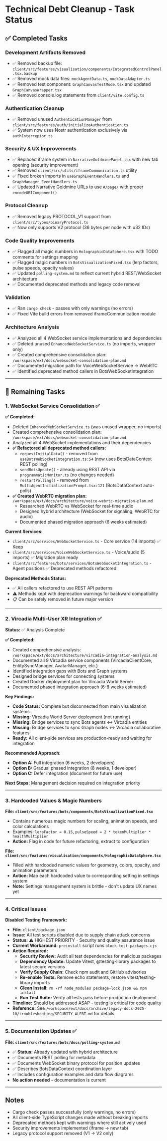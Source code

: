 # Technical Debt Cleanup - Task Status

## ✅ Completed Tasks

### Development Artifacts Removed
- ✅ Removed backup file: `client/src/features/visualisation/components/IntegratedControlPanel.tsx.backup`
- ✅ Removed mock data files: `mockAgentData.ts`, `mockDataAdapter.ts`
- ✅ Removed test component: `GraphCanvasTestMode.tsx` and updated `GraphCanvasWrapper.tsx`
- ✅ Removed console.log statements from `client/vite.config.ts`

### Authentication Cleanup
- ✅ Removed unused `AuthenticationManager` from `client/src/features/auth/initializeAuthentication.ts`
- ✅ System now uses Nostr authentication exclusively via `authInterceptor.ts`

### Security & UX Improvements
- ✅ Replaced iframe system in `NarrativeGoldminePanel.tsx` with new tab opening (security improvement)
- ✅ Removed `client/src/utils/iframeCommunication.ts` utility
- ✅ Fixed broken imports in `useGraphEventHandlers.ts` and `GraphManager_EventHandlers.ts`
- ✅ Updated Narrative Goldmine URLs to use `#/page/` with proper `encodeURIComponent()`

### Protocol Cleanup
- ✅ Removed legacy PROTOCOL_V1 support from `client/src/types/binaryProtocol.ts`
- ✅ Now only supports V2 protocol (36 bytes per node with u32 IDs)

### Code Quality Improvements
- ✅ Flagged all magic numbers in `HolographicDataSphere.tsx` with TODO comments for settings mapping
- ✅ Flagged magic numbers in `BotsVisualizationFixed.tsx` (lerp factors, pulse speeds, opacity values)
- ✅ Updated `polling-system.md` to reflect current hybrid REST/WebSocket architecture
- ✅ Documented deprecated methods and legacy code removal

### Validation
- ✅ Ran `cargo check` - passes with only warnings (no errors)
- ✅ Fixed Vite build errors from removed iframeCommunication module

### Architecture Analysis
- ✅ Analyzed all 4 WebSocket service implementations and dependencies
- ✅ Deleted unused `EnhancedWebSocketService.ts` (no imports, wrapper only)
- ✅ Created comprehensive consolidation plan: `/workspace/ext/docs/websocket-consolidation-plan.md`
- ✅ Documented migration path for VoiceWebSocketService → WebRTC
- ✅ Identified deprecated method callers in BotsWebSocketIntegration

---

## 🔄 Remaining Tasks

### 1. WebSocket Service Consolidation ✅

**✅ Completed:**
- Deleted `EnhancedWebSocketService.ts` (was unused wrapper, no imports)
- Created comprehensive consolidation plan: `/workspace/ext/docs/websocket-consolidation-plan.md`
- Analyzed all 4 WebSocket implementations and their dependencies
- **✅ Refactored all deprecated method callers:**
  - `requestInitialData()` - removed from `useBotsWebSocketIntegration.ts:54` (now uses BotsDataContext REST polling)
  - `sendBotsUpdate()` - already using REST API via `programmaticMonitor.ts` (no changes needed)
  - `restartPolling()` - removed from `MultiAgentInitializationPrompt.tsx:121` (BotsDataContext auto-polls)
- **✅ Created WebRTC migration plan:** `/workspace/ext/docs/architecture/voice-webrtc-migration-plan.md`
  - Researched WebRTC vs WebSocket for real-time audio
  - Designed hybrid architecture (WebSocket for signaling, WebRTC for audio)
  - Documented phased migration approach (6 weeks estimated)

**Current Services:**
- `client/src/services/WebSocketService.ts` - Core service (14 imports) ✅ Keep
- `client/src/services/VoiceWebSocketService.ts` - Voice/audio (5 imports) ✅ Migration plan ready
- `client/src/features/bots/services/BotsWebSocketIntegration.ts` - Agent positions ✅ Deprecated methods refactored

**Deprecated Methods Status:**
- ✅ All callers refactored to use REST API patterns
- ⚠️ Methods kept with deprecation warnings for backward compatibility
- 📋 Can be safely removed in future major version

---

### 2. Vircadia Multi-User XR Integration ✅

**Status:** ✅ Analysis Complete

**✅ Completed:**
- Created comprehensive analysis: `/workspace/ext/docs/architecture/vircadia-integration-analysis.md`
- Documented all 9 Vircadia service components (VircadiaClientCore, EntitySyncManager, AvatarManager, etc.)
- Identified integration gaps with Bots and Graph systems
- Designed bridge services for connecting systems
- Created Docker deployment plan for Vircadia World Server
- Documented phased integration approach (6-8 weeks estimated)

**Key Findings:**
- **Code Status:** Complete but disconnected from main visualization systems
- **Missing:** Vircadia World Server deployment (not running)
- **Missing:** Bridge services to sync Bots agents ↔ Vircadia entities
- **Missing:** Bridge services to sync Graph nodes ↔ Vircadia collaborative features
- **Ready:** All client-side services are production-ready and waiting for integration

**Recommended Approach:**
- **Option A:** Full integration (6 weeks, 2 developers)
- **Option B:** Gradual phased integration (8 weeks, 1 developer)
- **Option C:** Defer integration (document for future use)

**Next Steps:** Management decision required on integration priority

---

### 3. Hardcoded Values & Magic Numbers

**File: `client/src/features/bots/components/BotsVisualizationFixed.tsx`**
- Contains numerous magic numbers for scaling, animation speeds, and color calculations
- Examples: `lerpFactor = 0.15`, `pulseSpeed = 2 * tokenMultiplier * healthMultiplier`
- **Action:** Flag in code for future refactoring, extract to configuration

**File: `client/src/features/visualisation/components/HolographicDataSphere.tsx`**
- Filled with hardcoded numeric values for geometry, colors, opacity, and animation parameters
- **Action:** Map each hardcoded value to corresponding setting in settings system
- **Note:** Settings management system is brittle - don't update UX names yet

---

### 4. Critical Issues

**Disabled Testing Framework:**
- **File:** `client/package.json`
- **Issue:** All test scripts disabled due to supply chain attack concerns
- **Status:** ⚠️ HIGHEST PRIORITY - Security and quality assurance issue
- **Current Workaround:** `preinstall` script runs `block-test-packages.cjs`
- **Action Required:**
  - **Security Review:** Audit all test dependencies for malicious packages
  - **Dependency Update:** Update Vitest, @testing-library packages to latest secure versions
  - **Verify Supply Chain:** Check npm audit and GitHub advisories
  - **Re-enable Tests:** Remove echo statements, restore vitest/testing-library imports
  - **Clean Install:** `rm -rf node_modules package-lock.json && npm install`
  - **Run Test Suite:** Verify all tests pass before production deployment
- **Timeline:** Should be addressed ASAP - testing is critical for code quality
- **Reference:** See `/workspace/ext/docs/archive/legacy-docs-2025-10/troubleshooting/SECURITY_ALERT.md` for details

---

### 5. Documentation Updates ✅

**File: `client/src/features/bots/docs/polling-system.md`**
- ✅ **Status:** Already updated with hybrid architecture
- ✅ Documents REST polling for metadata
- ✅ Documents WebSocket binary protocol for position updates
- ✅ Describes BotsDataContext coordination layer
- ✅ Includes configuration examples and data flow diagrams
- **No action needed** - documentation is current

---

## Notes

- Cargo check passes successfully (only warnings, no errors)
- All client-side TypeScript changes made without breaking imports
- Deprecated methods kept with warnings where still actively used
- Security improvements implemented (iframe → new tab)
- Legacy protocol support removed (V1 → V2 only)
